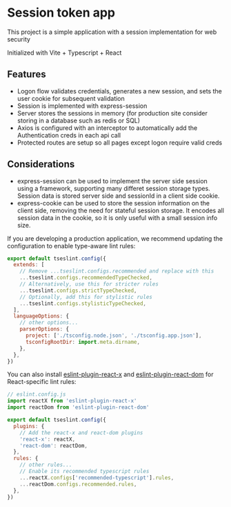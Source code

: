 # Session token app

This project is a simple application with a session implementation for web security

Initialized with Vite + Typescript + React


## Features

- Logon flow validates credentials, generates a new session, and sets the user cookie for subsequent validation
- Session is implemented with express-session
- Server stores the sessions in memory (for production site consider storing in a database such as redis or SQL)
- Axios is configured with an interceptor to automatically add the Authentication creds in each api call
- Protected routes are setup so all pages except logon require valid creds

## Considerations

- express-session can be used to implement the server side session using a framework, supporting many differet session storage types.  Session data is stored server side and sessionId in a client side cookie.
- express-cookie can be used to store the session information on the client side, removing the need for stateful session storage.  It encodes all session data in the cookie, so it is only useful with a small session info size.

If you are developing a production application, we recommend updating the configuration to enable type-aware lint rules:

```js
export default tseslint.config({
  extends: [
    // Remove ...tseslint.configs.recommended and replace with this
    ...tseslint.configs.recommendedTypeChecked,
    // Alternatively, use this for stricter rules
    ...tseslint.configs.strictTypeChecked,
    // Optionally, add this for stylistic rules
    ...tseslint.configs.stylisticTypeChecked,
  ],
  languageOptions: {
    // other options...
    parserOptions: {
      project: ['./tsconfig.node.json', './tsconfig.app.json'],
      tsconfigRootDir: import.meta.dirname,
    },
  },
})
```

You can also install [eslint-plugin-react-x](https://github.com/Rel1cx/eslint-react/tree/main/packages/plugins/eslint-plugin-react-x) and [eslint-plugin-react-dom](https://github.com/Rel1cx/eslint-react/tree/main/packages/plugins/eslint-plugin-react-dom) for React-specific lint rules:

```js
// eslint.config.js
import reactX from 'eslint-plugin-react-x'
import reactDom from 'eslint-plugin-react-dom'

export default tseslint.config({
  plugins: {
    // Add the react-x and react-dom plugins
    'react-x': reactX,
    'react-dom': reactDom,
  },
  rules: {
    // other rules...
    // Enable its recommended typescript rules
    ...reactX.configs['recommended-typescript'].rules,
    ...reactDom.configs.recommended.rules,
  },
})
```
